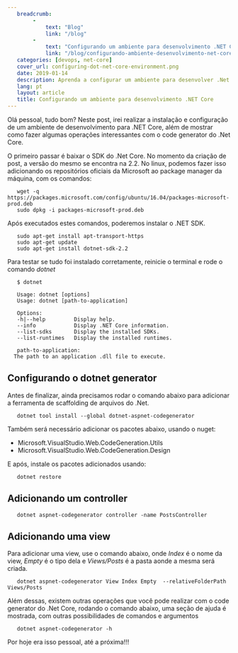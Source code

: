 ```yaml
---
   breadcrumb:
        -
            text: "Blog"
            link: "/blog"
        -             
            text: "Configurando um ambiente para desenvolvimento .NET Core"
            link: "/blog/configurando-ambiente-desenvolvimento-net-core"
   categories: [devops, net-core]
   cover_url: configuring-dot-net-core-environment.png
   date: 2019-01-14
   description: Aprenda a configurar um ambiente para desenvolver .Net Core
   lang: pt
   layout: article
   title: Configurando um ambiente para desenvolvimento .NET Core
---
```


Olá pessoal, tudo bom? Neste post, irei realizar a instalação e configuração de um ambiente de desenvolvimento para .NET Core, além de mostrar como fazer algumas operações interessantes com o code generator do .Net Core.

O primeiro passar é baixar o SDK do .Net Core. No momento da criação de post, a versão do mesmo se encontra na 2.2. No linux, podemos fazer isso adicionando os repositórios oficiais da Microsoft ao package manager da máquina, com os comandos:

```shell
   wget -q https://packages.microsoft.com/config/ubuntu/16.04/packages-microsoft-prod.deb
   sudo dpkg -i packages-microsoft-prod.deb
```

Após executados estes comandos, poderemos instalar o .NET SDK.

```shell
   sudo apt-get install apt-transport-https
   sudo apt-get update
   sudo apt-get install dotnet-sdk-2.2
```

Para testar se tudo foi instalado corretamente, reinicie o terminal e rode o comando *dotnet*

```shell
   $ dotnet

   Usage: dotnet [options]
   Usage: dotnet [path-to-application]

   Options:
   -h|--help         Display help.
   --info            Display .NET Core information.
   --list-sdks       Display the installed SDKs.
   --list-runtimes   Display the installed runtimes.

   path-to-application:
  The path to an application .dll file to execute. 
```

## Configurando o dotnet generator

Antes de finalizar, ainda precisamos rodar o comando abaixo para adicionar a ferramenta de scaffolding de arquivos do .Net.

```shell
   dotnet tool install --global dotnet-aspnet-codegenerator
```

Também será necessário adicionar os pacotes abaixo, usando o nuget:

- Microsoft.VisualStudio.Web.CodeGeneration.Utils
- Microsoft.VisualStudio.Web.CodeGeneration.Design

E após, instale os pacotes adicionados usando:

```shell
   dotnet restore
```

## Adicionando um controller

```shell
   dotnet aspnet-codegenerator controller -name PostsController
```

## Adicionando uma view

Para adicionar uma view, use o comando abaixo, onde *Index* é o nome da view, *Empty* é o tipo dela e *Views/Posts* é a pasta aonde a mesma será criada.

```shell
   dotnet aspnet-codegenerator View Index Empty  --relativeFolderPath Views/Posts
```

Além dessas, existem outras operações que você pode realizar com o code generator do .Net Core, rodando o comando abaixo, uma seção de ajuda é mostrada, com outras possibilidades de comandos e argumentos

```shell
   dotnet aspnet-codegenerator -h
```

Por hoje era isso pessoal, até a próxima!!!